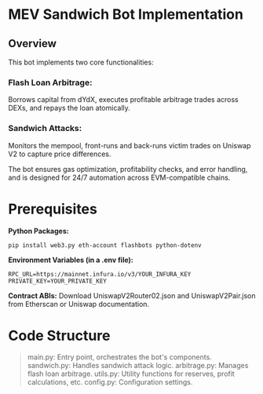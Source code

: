 # MEV Sandwich Bot Implementation
## Overview
This bot implements two core functionalities:

### Flash Loan Arbitrage: 
Borrows capital from dYdX, executes profitable arbitrage trades across DEXs, and repays the loan atomically.
### Sandwich Attacks: 
Monitors the mempool, front-runs and back-runs victim trades on Uniswap V2 to capture price differences.

The bot ensures gas optimization, profitability checks, and error handling, and is designed for 24/7 automation across EVM-compatible chains.

# Prerequisites

**Python Packages:**
```
pip install web3.py eth-account flashbots python-dotenv
```

**Environment Variables (in a .env file):**
```
RPC_URL=https://mainnet.infura.io/v3/YOUR_INFURA_KEY
PRIVATE_KEY=YOUR_PRIVATE_KEY
```
**Contract ABIs:** Download UniswapV2Router02.json and UniswapV2Pair.json from Etherscan or Uniswap documentation.

# Code Structure

> main.py: Entry point, orchestrates the bot's components.
> sandwich.py: Handles sandwich attack logic.
> arbitrage.py: Manages flash loan arbitrage.
> utils.py: Utility functions for reserves, profit calculations, etc.
> config.py: Configuration settings.
